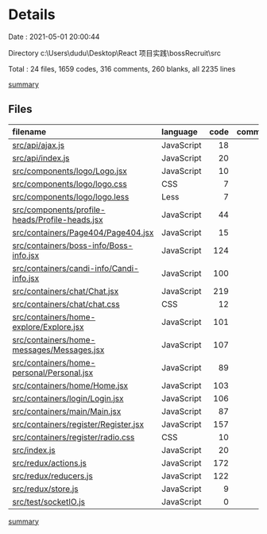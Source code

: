 # Details

Date : 2021-05-01 20:00:44

Directory c:\Users\dudu\Desktop\React 项目实践\bossRecruit\src

Total : 24 files,  1659 codes, 316 comments, 260 blanks, all 2235 lines

[summary](results.md)

## Files
| filename | language | code | comment | blank | total |
| :--- | :--- | ---: | ---: | ---: | ---: |
| [src/api/ajax.js](/src/api/ajax.js) | JavaScript | 18 | 2 | 4 | 24 |
| [src/api/index.js](/src/api/index.js) | JavaScript | 20 | 3 | 12 | 35 |
| [src/components/logo/Logo.jsx](/src/components/logo/Logo.jsx) | JavaScript | 10 | 0 | 2 | 12 |
| [src/components/logo/logo.css](/src/components/logo/logo.css) | CSS | 7 | 0 | 1 | 8 |
| [src/components/logo/logo.less](/src/components/logo/logo.less) | Less | 7 | 0 | 1 | 8 |
| [src/components/profile-heads/Profile-heads.jsx](/src/components/profile-heads/Profile-heads.jsx) | JavaScript | 44 | 3 | 7 | 54 |
| [src/containers/Page404/Page404.jsx](/src/containers/Page404/Page404.jsx) | JavaScript | 15 | 0 | 2 | 17 |
| [src/containers/boss-info/Boss-info.jsx](/src/containers/boss-info/Boss-info.jsx) | JavaScript | 124 | 13 | 22 | 159 |
| [src/containers/candi-info/Candi-info.jsx](/src/containers/candi-info/Candi-info.jsx) | JavaScript | 100 | 6 | 20 | 126 |
| [src/containers/chat/Chat.jsx](/src/containers/chat/Chat.jsx) | JavaScript | 219 | 57 | 15 | 291 |
| [src/containers/chat/chat.css](/src/containers/chat/chat.css) | CSS | 12 | 0 | 1 | 13 |
| [src/containers/home-explore/Explore.jsx](/src/containers/home-explore/Explore.jsx) | JavaScript | 101 | 11 | 17 | 129 |
| [src/containers/home-messages/Messages.jsx](/src/containers/home-messages/Messages.jsx) | JavaScript | 107 | 22 | 16 | 145 |
| [src/containers/home-personal/Personal.jsx](/src/containers/home-personal/Personal.jsx) | JavaScript | 89 | 5 | 13 | 107 |
| [src/containers/home/Home.jsx](/src/containers/home/Home.jsx) | JavaScript | 103 | 3 | 15 | 121 |
| [src/containers/login/Login.jsx](/src/containers/login/Login.jsx) | JavaScript | 106 | 4 | 21 | 131 |
| [src/containers/main/Main.jsx](/src/containers/main/Main.jsx) | JavaScript | 87 | 16 | 12 | 115 |
| [src/containers/register/Register.jsx](/src/containers/register/Register.jsx) | JavaScript | 157 | 9 | 25 | 191 |
| [src/containers/register/radio.css](/src/containers/register/radio.css) | CSS | 10 | 1 | 2 | 13 |
| [src/index.js](/src/index.js) | JavaScript | 20 | 0 | 4 | 24 |
| [src/redux/actions.js](/src/redux/actions.js) | JavaScript | 172 | 66 | 24 | 262 |
| [src/redux/reducers.js](/src/redux/reducers.js) | JavaScript | 122 | 95 | 19 | 236 |
| [src/redux/store.js](/src/redux/store.js) | JavaScript | 9 | 0 | 3 | 12 |
| [src/test/socketIO.js](/src/test/socketIO.js) | JavaScript | 0 | 0 | 2 | 2 |

[summary](results.md)